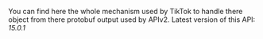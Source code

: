 You can find here the whole mechanism used by TikTok to handle there object from there protobuf output used by APIv2. 
Latest version of this API: *15.0.1*
